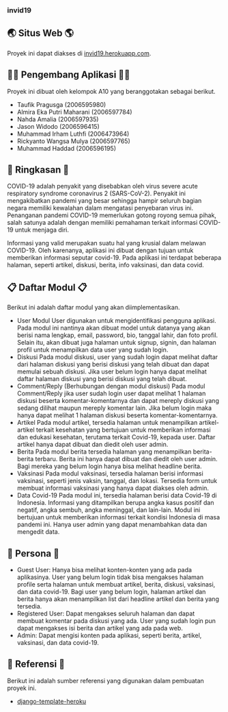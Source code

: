 ### invid19

## 🌏 Situs Web 🌎

Proyek ini dapat diakses di [invid19.herokuapp.com](https://invid19.herokuapp.com/).

## 👨‍💻 Pengembang Aplikasi 👩‍💻

Proyek ini dibuat oleh kelompok A10 yang beranggotakan sebagai berikut.

- Taufik Pragusga (2006595980)
- Almira Eka Putri Maharani (2006597784)
- Nahda Amalia (2006597935)
- Jason Widodo (2006596415)
- Muhammad Irham Luthfi (2006473964)
- Rickyanto Wangsa Mulya (2006597765)
- Muhammad Haddad (2006596195)

## 📃 Ringkasan 📃

COVID-19 adalah penyakit yang disebabkan oleh virus severe acute respiratory syndrome coronavirus 2 (SARS-CoV-2). Penyakit ini mengakibatkan pandemi yang besar sehingga hampir seluruh bagian negara memiliki kewalahan dalam mengatasi penyebaran virus ini. Penanganan pandemi COVID-19 memerlukan gotong royong semua pihak, salah satunya adalah dengan memiliki pemahaman terkait informasi COVID-19 untuk menjaga diri.

Informasi yang valid merupakan suatu hal yang krusial dalam melawan COVID-19. Oleh karenanya, aplikasi ini dibuat dengan tujuan untuk memberikan informasi seputar covid-19. Pada aplikasi ini terdapat beberapa halaman, seperti artikel, diskusi, berita, info vaksinasi, dan data covid.

## 📋 Daftar Modul 📋

Berikut ini adalah daftar modul yang akan diimplementasikan.

- User
  Modul User digunakan untuk mengidentifikasi pengguna aplikasi. Pada modul ini nantinya akan dibuat model untuk datanya yang akan berisi nama lengkap, email, password, bio, tanggal lahir, dan foto profil. Selain itu, akan dibuat juga halaman untuk signup, signin, dan halaman profil untuk menampilkan data user yang sudah login.
- Diskusi
  Pada modul diskusi, user yang sudah login dapat melihat daftar dari halaman diskusi yang berisi diskusi yang telah dibuat dan dapat memulai sebuah diskusi. Jika user belum login hanya dapat melihat daftar halaman diskusi yang berisi diskusi yang telah dibuat.
- Comment/Reply (Berhubungan dengan modul diskusi)
  Pada modul Comment/Reply jika user sudah login user dapat melihat 1 halaman diskusi beserta komentar-komentarnya dan dapat mereply diskusi yang sedang dilihat maupun mereply komentar lain. Jika belum login maka hanya dapat melihat 1 halaman diskusi beserta komentar-komentarnya.
- Artikel
  Pada modul artikel, tersedia halaman untuk menampilkan artikel-artikel terkait kesehatan yang bertujuan untuk memberikan informasi dan edukasi kesehatan, terutama terkait Covid-19, kepada user. Daftar artikel hanya dapat dibuat dan diedit oleh user admin.
- Berita
  Pada modul berita tersedia halaman yang menampilkan berita-berita terbaru. Berita ini hanya dapat dibuat dan diedit oleh user admin. Bagi mereka yang belum login hanya bisa melihat headline berita.
- Vaksinasi
  Pada modul vaksinasi, tersedia halaman berisi informasi vaksinasi, seperti jenis vaksin, tanggal, dan lokasi. Tersedia form untuk membuat informasi vaksinasi yang hanya dapat diakses oleh admin.
- Data Covid-19
  Pada modul ini, tersedia halaman berisi data Covid-19 di Indonesia. Informasi yang ditampilkan berupa angka kasus positif dan negatif, angka sembuh, angka meninggal, dan lain-lain. Modul ini bertujuan untuk memberikan informasi terkait kondisi Indonesia di masa pandemi ini. Hanya user admin yang dapat menambahkan data dan mengedit data.

## 👥 Persona 👥

- Guest User:
  Hanya bisa melihat konten-konten yang ada pada aplikasinya. User yang belum login tidak bisa mengakses halaman profile serta halaman untuk membuat artikel, berita, diskusi, vaksinasi, dan data covid-19. Bagi user yang belum login, halaman artikel dan berita hanya akan menampilkan list dari headline artikel dan berita yang tersedia.
- Registered User:
  Dapat mengakses seluruh halaman dan dapat membuat komentar pada diskusi yang ada. User yang sudah login pun dapat mengakses isi berita dan artikel yang ada pada web.
- Admin:
  Dapat mengisi konten pada aplikasi, seperti berita, artikel, vaksinasi, dan data covid-19.

## 📑 Referensi 📑

Berikut ini adalah sumber referensi yang digunakan dalam pembuatan proyek ini.

- [django-template-heroku](https://github.com/laymonage/django-template-heroku)
